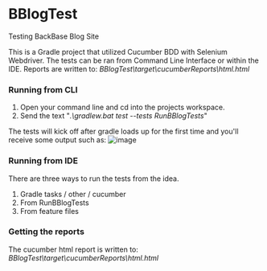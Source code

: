 # BBlogTest
Testing BackBase Blog Site

This is a Gradle project that utilized Cucumber BDD with Selenium Webdriver.  The tests can be ran from Command Line Interface or within the IDE.  Reports are written to: *BBlogTest\target\cucumberReports\html.html*


### Running from CLI
1. Open your command line and cd into the projects workspace.
2. Send the text "*.\gradlew.bat test --tests RunBBlogTests*"

The tests will kick off after gradle loads up for the first time and you'll receive some output such as:
![image](https://user-images.githubusercontent.com/35895736/112500049-08d7db00-8d56-11eb-8be9-dc886524416e.png)


### Running from IDE
 There are three ways to run the tests from the idea.  
   1. Gradle tasks / other / cucumber
   2. From RunBBlogTests
   3. From feature files


### Getting the reports  
The cucumber html report is written to: *BBlogTest\target\cucumberReports\html.html*
